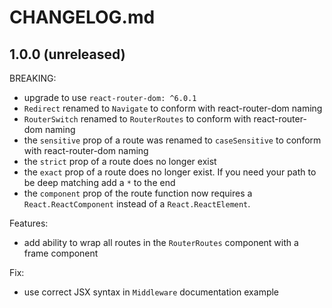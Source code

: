 # CHANGELOG.md

## 1.0.0 (unreleased)

BREAKING:

  - upgrade to use `react-router-dom: ^6.0.1`
  - `Redirect` renamed to `Navigate` to conform with react-router-dom naming
  - `RouterSwitch` renamed to `RouterRoutes` to conform with react-router-dom naming
  - the `sensitive` prop of a route was renamed to `caseSensitive` to conform with react-router-dom naming
  - the `strict` prop of a route does no longer exist
  - the `exact` prop of a route does no longer exist. If you need your path to be deep matching add a `*` to the end
  - the `component` prop of the route function now requires a `React.ReactComponent` instead of a `React.ReactElement`.

Features:
  - add ability to wrap all routes in the `RouterRoutes` component with a frame component

Fix:

  - use correct JSX syntax in `Middleware` documentation example